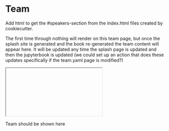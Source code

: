 # Team

Add html to get the #speakers-section from the index.html files created by cookiecutter.

The first time through nothing will render on this team page, but once the splash site is generated and the book re-generated the team content will appear here.
It will be updated any time the splash page is updated and then the jupyterbook is updated (we could set up an action that does these updates specifically if the team.yaml page is modified?)


<object data="index.html"
        id="speakers-section"
        width="500">
</object>

<iframe data="index.html#speakers-section"
        width="300"
        loading="eager">
</iframe>


<include src="index.html">Team should be shown here</include>


